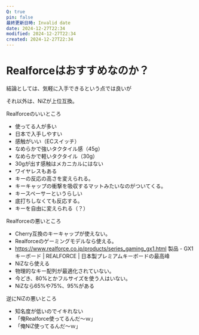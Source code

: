 ```yaml
---
Q: true
pin: false
最終更新日時: Invalid date
date: 2024-12-27T22:34
modified: 2024-12-27T22:34
created: 2024-12-27T22:34
---
```

# Realforceはおすすめなのか？

結論としては、気軽に入手できるという点では良いが

それ以外は、NiZが上位互換。

Realforceのいいところ

- 使ってる人が多い  
- 日本で入手しやすい  
- 感触がいい（ECスイッチ）  
- なめらかで強いタクタイル感（45g）  
- なめらかで軽いタクタイル（30g）  
- 30gが出す感触はメカニカルにはない  
- ワイヤレスもある  
- キーの反応の高さを変えられる。  
- キーキャップの衝撃を吸収するマットみたいなのがついてくる。  
- キースペーサーというらしい  
- 底打ちしなくても反応する。  
- キーを自由に変えられる（？）  

Realforceの悪いところ

- Cherry互換のキーキャップが使えない。  
- Realforceのゲーミングモデルなら使える。  
- https://www.realforce.co.jp/products/series_gaming_gx1.html 製品 - GX1 キーボード | REALFORCE | 日本製プレミアムキーボードの最高峰  
- NiZなら使える  
- 物理的なキー配列が最適化されていない。  
- 今どき、80%とかフルサイズを使う人はいない。  
- NiZなら65%や75%、95%がある  

逆にNiZの悪いところ

- 知名度が低いのでイキれない  
- 「俺Realforce使ってるんだ～ｗ」  
- 「俺NiZ使ってるんだ～ｗ」